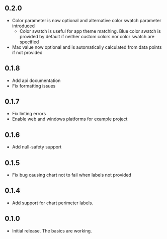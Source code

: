 ## 0.2.0

- Color parameter is now optional and alternative color swatch parameter introduced
    - Color swatch is useful for app theme matching. Blue color swatch is provided by default if neither custom colors nor color swatch are specified
- Max value now optional and is automatically calculated from data points if not provided

## 0.1.8

- Add api documentation
- Fix formatting issues

## 0.1.7

- Fix linting errors
- Enable web and windows platforms for example project

## 0.1.6

- Add null-safety support

## 0.1.5

- Fix bug causing chart not to fail when labels not provided

## 0.1.4

- Add support for chart perimeter labels.

## 0.1.0

- Initial release. The basics are working.

